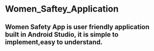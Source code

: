 # Women_Saftey_Application
Women Safety App is user friendly application built in Android Studio, it is simple to implement,easy to understand.
-------------------------------------------------------------------------------------------------
